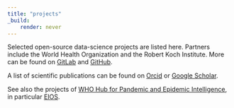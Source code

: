 ```yaml
---
title: "projects"
_build:
    render: never
---
```

Selected open-source data-science projects are listed here. Partners include the World Health Organization and the Robert Koch Institute. More can be found on [GitLab](https://gitlab.com/stephaneghozzi) and [GitHub](https://github.com/stephaneghozzi).

A list of scientific publications can be found on [Orcid](https://orcid.org/0000-0002-3911-9573) or [Google Scholar](https://scholar.google.com/citations?user=uGVLwREAAAAJ).

See also the projects of [WHO Hub for Pandemic and Epidemic Intelligence](https://pandemichub.who.int/), in particular [EIOS](https://www.who.int/initiatives/eios).
